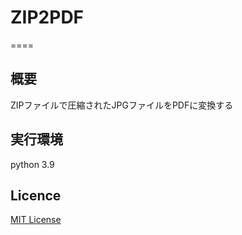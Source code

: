 # ZIP2PDF
====  
## 概要
ZIPファイルで圧縮されたJPGファイルをPDFに変換する

## 実行環境
python 3.9

## Licence

[MIT License](https://github.com/kangju/zip2pdf/blob/master/LICENSE)